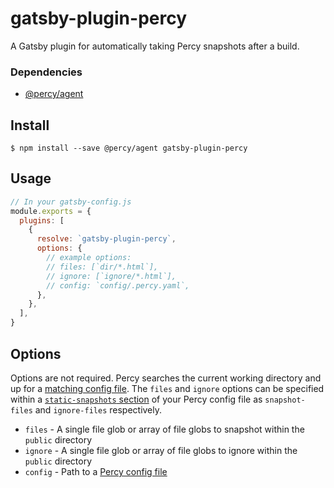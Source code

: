 # gatsby-plugin-percy

A Gatsby plugin for automatically taking Percy snapshots after a build.

### Dependencies

- [@percy/agent](https://github.com/percy/percy-agent)

## Install

```shell
$ npm install --save @percy/agent gatsby-plugin-percy
```

## Usage

```javascript
// In your gatsby-config.js
module.exports = {
  plugins: [
    {
      resolve: `gatsby-plugin-percy`,
      options: {
        // example options:
        // files: [`dir/*.html`],
        // ignore: [`ignore/*.html`],
        // config: `config/.percy.yaml`,
      },
    },
  ],
}
```

## Options

Options are not required. Percy searches the current working directory and up
for a [matching config file](https://docs.percy.io/docs/sdk-configuration#section-configuration-files).
The `files` and `ignore` options can be specified within a
[`static-snapshots` section](https://docs.percy.io/docs/sdk-configuration#section-static-snapshots)
of your Percy config file as `snapshot-files` and `ignore-files` respectively.

- `files` - A single file glob or array of file globs to snapshot within the `public` directory
- `ignore` - A single file glob or array of file globs to ignore within the `public` directory
- `config` - Path to a [Percy config file](https://docs.percy.io/docs/sdk-configuration)
